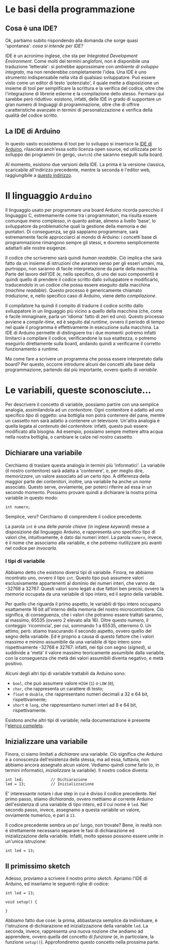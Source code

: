 # Le basi della programmazione

## Cosa è una IDE?

Ok, partiamo subito rispondendo alla domanda che sorge quasi 'spontanea': *cosa si intende per IDE?*

IDE è un acronimo inglese, che sta per *Integrated Development Environment*. Come molti dei termini anglofoni, non è disponibile una traduzione 'letterale': si potrebbe approssimare con *ambiente di sviluppo integrato*, ma non renderebbe completamente l'idea. Una IDE è uno strumento indispensabile nella vita di qualsiasi sviluppatore. Può essere visto come un editor di testo 'potenziato', il quale mette a disposizione un insieme di tool per semplificare la scrittura e la verifica del codice, oltre che l'integrazione di librerie esterne e la compilazione dello stesso. Fermarsi qui sarebbe però riduttivo: esistono, infatti, delle IDE in grado di supportare un gran numero di linguaggi di programmazione, oltre che di offrire caratteristiche avanzate in termini di personalizzazione e verifica della qualità del codice scritto.

## La IDE di Arduino

In questo vasto ecosistema di tool per lo sviluppo si inserisce la [IDE di Arduino](https://www.arduino.cc/en/Main/Software), rilasciata anch'essa sotto licenza open source, ed utilizzata per lo sviluppo dei programmi (in gergo, `sketch`) che saranno eseguiti sulla board. 

Al momento, esistono due versioni della IDE. La prima è la versione classica, scaricabile all'indirizzo precedente, mentre la seconda è l'editor web, raggiungibile a [questo indirizzo](https://create.arduino.cc/editor).

# Il linguaggio `Arduino`

Il linguaggio usato per programmare una board Arduino ricorda parecchio il linguaggio C, estremamente come tra i programmatori, ma risulta essere comunque meno complesso, in quanto astrae, almeno a livello 'base', lo sviluppatore da problematiche quali la gestione della memoria e dei puntatori. Di conseguenza, se già sappiamo programmare, sarà estremamente facile approcciarci al mondo di Arduino: i concetti base di programmazione rimangono sempre gli stessi, e dovremo semplicemente adattarli alle nostre esigenze.

Il codice che scriveremo sarà quindi *human readable*. Ciò implica che sarà fatto da un insieme di istruzioni che avranno senso per gli esseri umani, ma, purtroppo, non saranno di facile interpretazione da parte della macchina. Parte del lavoro dell'IDE (e, nello specifico, di uno dei suoi componenti) è quindi quello di prendere il codice scritto dallo sviluppatore e modificarlo, traducendolo in un codice che possa essere eseguito dalla macchina (*machine readable*). Questo processo è genericamente chiamato *traduzione*, e, nello specifico caso di Arduino, viene detto *compilazione*.

Il compilatore ha quindi il compito di tradurre il codice scritto dallo sviluppatore in un linguaggio più vicino a quello della macchina (che, come è facile immaginare, parla un 'idioma' fatto di zeri ed uno). Questo processo avviene a *compile-time*, ed è seguito dal *runtime*, ovvero il periodo di tempo nel quale il programma è effettivamente in esecuzione sulla macchina. La IDE di Arduino permette di distinguere tra i due momenti: potremo infatti limitarci a compilare il codice, verificandone la sua esattezza, o potremo eseguirlo direttamente sulla board, andando quindi a verificarne il corretto funzionamento a runtime.

Ma come fare a scrivere un programma che possa essere interpretato dalla board? Per questo, occorre introdurre alcuni dei concetti alla base della programmazione, partendo dal più importante, ovvero quello di *variabile*.

# Le variabili, queste sconosciute...

Per descrivere il concetto di variabile, possiamo partire con una semplice analogia, assimilandola ad un *contenitore*. Ogni contenitore è adatto ad uno specifico *tipo* di oggetto: una bottiglia non potrà contenere del pane, mentre un cassetto non sarà adatto a contenere un televisore. Un'altra analogia è quella legata al *contenuto* del contenitore: infatti, questo può essere modificato alla bisogna. Ad esempio, possiamo sempre mettere altra acqua nella nostra bottiglia, o cambiare le calze nel nostro cassetto.

## Dichiarare una variabile

Cerchiamo di traslare questa analogia in termini più 'informatici'. La variabile (il nostro contenitore) sarà adatta a 'contenere', o, per meglio dire, *memorizzare*, un valore associato ad un certo *tipo*. A differenza della maggior parte dei contenitori, inoltre, una variabile ha anche un *nome* associato. Questo serve, ovviamente, per poterci riferire ad essa in un secondo momento. Possiamo provare quindi a dichiarare la nostra prima variabile in questo modo:

    int numero;

Semplice, vero? Cerchiamo di comprendere il codice precedente.

La parola `int` è una delle *parole chiave* (in inglese *keyword*) messe a disposizione dal linguaggio Arduino, e rappresenta uno specifico tipo di valori che, intuitivamente, è dato dai numeri *interi*. La parola `numero`, invece, è il nome che associamo alla variabile, e che potremo riutilizzare più avanti nel codice per *invocarla*.

### I tipi di variabile

Abbiamo detto che esistono diversi tipi di variabile. Finora, ne abbiamo incontrato uno, ovvero il tipo `int`. Questo tipo può assumere valori esclusivamente appartenenti al dominio dei numeri interi, che vanno da -32768 a 32767. Questi valori sono legati a due fattori ben precisi, ovvero la *memoria* occupata da una variabile di tipo intero, ed il *segno* della variabile. 

Per quello che riguarda il primo aspetto, le variabili di tipo intero occupano esattamente 16 bit all'interno della memoria del nostro microcontrollore. Ciò significa, di conseguenza, che i valori che potranno essere trattati saranno, al massimo, 65535 (ovvero 2 elevato alla 16). Oltre questo numero, il conteggio 'ricomincia', per cui, sommando 1 a 65535, otterremo 0. Un attimo, però: stiamo trascurando il secondo aspetto, ovvero quello del segno della variabile. Ed è proprio a causa di questo fattore che i valori massimo e minimo assumibile da una variabile di tipo intero sono rispettivamente -32768 e 32767: infatti, nei tipi con segno (*signed*), si suddivide a 'metà' il valore massimo teoricamente assumibile dalla variabile, con la conseguenza che metà dei valori assumibili diventa negativo, e metà positivo.

Alcuni degli altri tipi di variabile trattabili da Arduino sono: 

* `bool`, che può assumere valore `HIGH` (`1`) o `LOW` (`0`);
* `char`, che rappresenta un carattere di testo;
* `float` e `double`, che rappresentano numeri decimali a 32 e 64 bit, rispettivamente;
* `short` e `long`, che rappresentano numeri interi ad 8 e 64 bit, rispettivamente.

Esistono anche altri tipi di variabile; nella documentazione è presente l'[elenco completo](https://www.arduino.cc/reference/en/).

## Inizializzare una variabile

Finora, ci siamo limitati a *dichiarare* una variabile. Ciò significa che Arduino è a conoscenza dell'esistenza della stessa, ma ad essa, tuttavia, non abbiamo ancora assegnato alcun valore. Vediamo quindi come farlo (o, in termini informatici, *inizializzare* la variabile). Il nostro codice diventa:

    int led;            // Dichiarazione
    led = 13;           // Inizializzazione

E' interessante notare i due step in cui è diviso il codice precedente. Nel primo passo, stiamo *dichiarando*, ovvero mettiamo al corrente Arduino dell'esistenza di una variabile di tipo intero, ed il cui nome è `led`. Nel secondo passo, invece, assegnamo a questa variabile un valore, ovviamente numerico, e pari a `13`. 

Il codice precedente sembra un po' lungo, non trovate? Bene, in realtà non è strettamente necessario separare le fasi di dichiarazione ed inizializzazione della variabile. Infatti, molto spesso possono essere unite in un'unica istruzione:

    int led = 13;

## Il primissimo sketch

Adesso, proviamo a scrivere il nostro primo *sketch*. Apriamo l'IDE di Arduino, ed inseriamo le seguenti righe di codice:

    int led = 13;

    void setup() {

    }

Abbiamo fatto due cose: la prima, abbastanza semplice da individuare, è l'istruzione di dichiarazione ed inizializzazione della variabile `led`. La seconda, invece, rappresenta una nuova nozione che andiamo ad apprendere, ovvero quella del concetto di *funzione* (e, in particolare, la funzione `setup()`). Approfondiremo questo concetto nella prossima parte.
